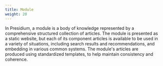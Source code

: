 ```yaml
---
title: Module
weight: 20
---
```


In Presidium, a module is a body of knowledge represented by a comprehensive structured collection of articles. The module is presented as a static website, but each of its component articles is available to be used in a variety of situations, including search results and recommendations, and embedding in various common systems. The module's articles are produced using standardized templates, to help maintain consistency and coherence.